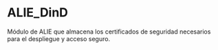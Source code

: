 # ALIE_DinD

Módulo de ALIE que almacena los certificados de seguridad necesarios para el despliegue y acceso seguro.
